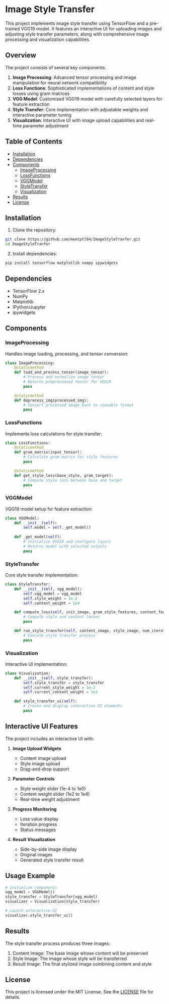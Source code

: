 # Image Style Transfer

This project implements image style transfer using TensorFlow and a pre-trained VGG19 model. It features an interactive UI for uploading images and adjusting style transfer parameters, along with comprehensive image processing and visualization capabilities.

## Overview

The project consists of several key components:

1. **Image Processing**: Advanced tensor processing and image manipulation for neural network compatibility
2. **Loss Functions**: Sophisticated implementations of content and style losses using gram matrices
3. **VGG Model**: Customized VGG19 model with carefully selected layers for feature extraction
4. **Style Transfer**: Core implementation with adjustable weights and interactive parameter tuning
5. **Visualization**: Interactive UI with image upload capabilities and real-time parameter adjustment

## Table of Contents

- [Installation](#installation)
- [Dependencies](#dependencies)
- [Components](#components)
  - [ImageProcessing](#imageprocessing)
  - [LossFunctions](#lossfunctions)
  - [VGGModel](#vggmodel)
  - [StyleTransfer](#styletransfer)
  - [Visualization](#visualization)
- [Results](#results)
- [License](#license)

## Installation

1. Clone the repository:
```bash
git clone https://github.com/meetptl04/ImageStyleTranfer.git
cd ImageStyleTranfer
```

2. Install dependencies:
```bash
pip install tensorflow matplotlib numpy ipywidgets
```

## Dependencies

- TensorFlow 2.x
- NumPy
- Matplotlib
- IPython/Jupyter
- ipywidgets

## Components

### ImageProcessing

Handles image loading, processing, and tensor conversion:

```python
class ImageProcessing:
    @staticmethod
    def load_and_process_tensor(image_tensor):
        # Process and normalize image tensor
        # Returns preprocessed tensor for VGG19
        pass

    @staticmethod
    def deprocess_img(processed_img):
        # Convert processed image back to viewable format
        pass
```

### LossFunctions

Implements loss calculations for style transfer:

```python
class LossFunctions:
    @staticmethod
    def gram_matrix(input_tensor):
        # Calculate gram matrix for style features
        pass

    @staticmethod
    def get_style_loss(base_style, gram_target):
        # Compute style loss between base and target
        pass
```

### VGGModel

VGG19 model setup for feature extraction:

```python
class VGGModel:
    def __init__(self):
        self.model = self._get_model()
        
    def _get_model(self):
        # Initialize VGG19 and configure layers
        # Returns model with selected outputs
        pass
```

### StyleTransfer

Core style transfer implementation:

```python
class StyleTransfer:
    def __init__(self, vgg_model):
        self.vgg_model = vgg_model
        self.style_weight = 1e-2
        self.content_weight = 1e4

    def compute_loss(self, init_image, gram_style_features, content_features):
        # Compute style and content losses
        pass

    def run_style_transfer(self, content_image, style_image, num_iterations=300):
        # Execute style transfer process
        pass
```

### Visualization

Interactive UI implementation:

```python
class Visualization:
    def __init__(self, style_transfer):
        self.style_transfer = style_transfer
        self.current_style_weight = 1e-2
        self.current_content_weight = 1e3

    def style_transfer_ui(self):
        # Create and display interactive UI elements
        pass
```

## Interactive UI Features

The project includes an interactive UI with:

1. **Image Upload Widgets**
   - Content image upload
   - Style image upload
   - Drag-and-drop support

2. **Parameter Controls**
   - Style weight slider (1e-4 to 1e0)
   - Content weight slider (1e2 to 1e4)
   - Real-time weight adjustment

3. **Progress Monitoring**
   - Loss value display
   - Iteration progress
   - Status messages

4. **Result Visualization**
   - Side-by-side image display
   - Original images
   - Generated style transfer result

## Usage Example

```python
# Initialize components
vgg_model = VGGModel()
style_transfer = StyleTransfer(vgg_model)
visualizer = Visualization(style_transfer)

# Launch interactive UI
visualizer.style_transfer_ui()
```

## Results

The style transfer process produces three images:
1. Content Image: The base image whose content will be preserved
2. Style Image: The image whose style will be transferred
3. Result Image: The final stylized image combining content and style


## License

This project is licensed under the MIT License. See the [LICENSE](LICENSE) file for details.
